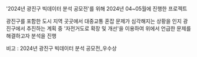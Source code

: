 '2024년 광진구 빅데이터 분석 공모전'를 위해 2024년 04~05월에 진행한 프로젝트

광진구를 포함한 도시 지역 곳곳에서 대중교통 혼잡 문제가 심각해지는 상황을 인지
광진구에서 추진하는 계획 중 '자전거도로 확장 및 개선'을 이용하여 위에서 언급한 문제를 해결하고자 분석을 진행

비고 : 2024년 광진구 빅데이터 분석 공모전_우수상
